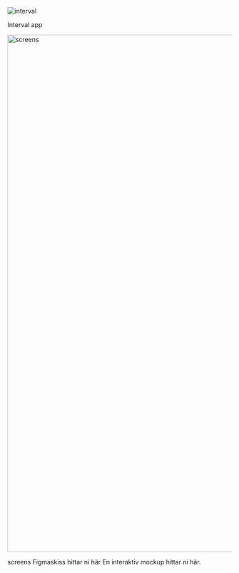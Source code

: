 ![interval](https://user-images.githubusercontent.com/70133983/176562432-a47a9836-66ed-492f-afab-d827acb0032d.png)

Interval app


<img width="1161" alt="screens" src="https://user-images.githubusercontent.com/70133983/176562516-fba10718-5f6e-4173-a558-4c1f6a5478b2.png">

screens Figmaskiss hittar ni här En interaktiv mockup hittar ni här.
